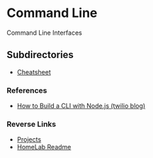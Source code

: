 # Command Line
Command Line Interfaces

## Subdirectories
- [Cheatsheet](./CLIs/Cheatsheet/Cheatsheet.md)

### References
- [How to Build a CLI with Node.js (twilio blog)](https://www.twilio.com/blog/how-to-build-a-cli-with-node-js)

### Reverse Links
- [Projects](../Projects.md)
- [HomeLab Readme](../../README.md)